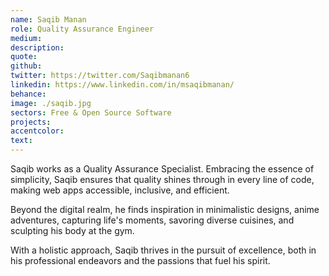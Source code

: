 ```yaml
---
name: Saqib Manan
role: Quality Assurance Engineer
medium:
description:
quote:
github:
twitter: https://twitter.com/Saqibmanan6
linkedin: https://www.linkedin.com/in/msaqibmanan/
behance:
image: ./saqib.jpg
sectors: Free & Open Source Software
projects:
accentcolor:
text:
---
```

Saqib works as a Quality Assurance Specialist. Embracing the essence of simplicity, Saqib ensures that quality shines through in every line of code, making web apps accessible, inclusive, and efficient. 

Beyond the digital realm, he finds inspiration in minimalistic designs, anime adventures, capturing life's moments, savoring diverse cuisines, and sculpting his body at the gym. 

With a holistic approach, Saqib thrives in the pursuit of excellence, both in his professional endeavors and the passions that fuel his spirit.